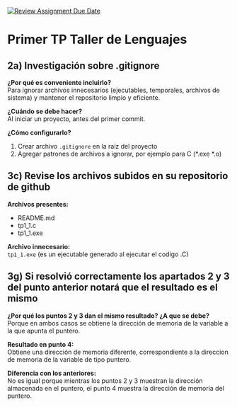 [![Review Assignment Due Date](https://classroom.github.com/assets/deadline-readme-button-22041afd0340ce965d47ae6ef1cefeee28c7c493a6346c4f15d667ab976d596c.svg)](https://classroom.github.com/a/kl-E8VQf)

# Primer TP Taller de Lenguajes

## 2a) Investigación sobre .gitignore

**¿Por qué es conveniente incluirlo?**  
Para ignorar archivos innecesarios (ejecutables, temporales, archivos de sistema) y mantener el repositorio limpio y eficiente.

**¿Cuándo se debe hacer?**  
Al iniciar un proyecto, antes del primer commit.

**¿Cómo configurarlo?**  
1. Crear archivo `.gitignore` en la raíz del proyecto
2. Agregar patrones de archivos a ignorar, por ejemplo para C (*.exe
*.o)


## 3c) Revise los archivos subidos en su repositorio de github

**Archivos presentes:**
- README.md
- tp1_1.c
- tp1_1.exe

**Archivo innecesario:**  
`tp1_1.exe` (es un ejecutable generado al ejecutar el codigo .C)

## 3g) Si resolvió correctamente los apartados 2 y 3 del punto anterior notará que el resultado es el mismo

**¿Por qué los puntos 2 y 3 dan el mismo resultado? ¿A que se debe?**  
Porque en ambos casos se obtiene la dirección de memoria de la variable a la que apunta el puntero.

**Resultado en punto 4:**  
Obtiene una dirección de memoria diferente, correspondiente a la direccion de memoria de la variable de tipo puntero.

**Diferencia con los anteriores:**  
No es igual porque mientras los puntos 2 y 3 muestran la dirección almacenada en el puntero, el punto 4 muestra la dirección de memoria del puntero.